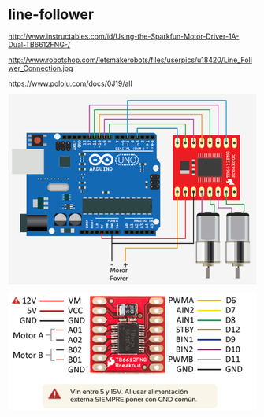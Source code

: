 # line-follower

http://www.instructables.com/id/Using-the-Sparkfun-Motor-Driver-1A-Dual-TB6612FNG-/

http://www.robotshop.com/letsmakerobots/files/userpics/u18420/Line_Follwer_Connection.jpg

https://www.pololu.com/docs/0J19/all

![](/20945549_457517084628473_447451967_o.png)

![](/20916968_457517311295117_807480915_n.png)
